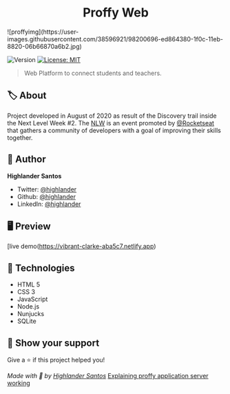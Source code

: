 <h1 align="center">Proffy Web</h1>
![proffyimg](https://user-images.githubusercontent.com/38596921/98200696-ed864380-1f0c-11eb-8820-06b66870a6b2.jpg)
<p>
  <img alt="Version" src="https://img.shields.io/badge/version-1.0-blue.svg?cacheSeconds=2592000" />
  <a href="#" target="_blank">
    <img alt="License: MIT" src="https://img.shields.io/badge/License-MIT-yellow.svg" />
  </a>
</p>

> Web Platform to connect students and teachers.

## 🏷 About 
Project developed in August of 2020 as result of the Discovery trail inside the Next Level Week #2. The [NLW](https://nextlevelweek.com/) is an event promoted by [@Rocketseat](https://github.com/Rocketseat) that gathers a community of developers with a goal of improving their skills together.

## 👤 Author

**Highlander Santos**

- Twitter: [@highlander](https://twitter.com/Rai00991)
- Github: [@highlander](https://github.com/highlander08)
- LinkedIn: [@highlander](https://linkedin.com/in/highlander08)

## 🖥 Preview

[live demo(https://vibrant-clarke-aba5c7.netlify.app)


## 🧰 Technologies
- HTML 5
- CSS 3
- JavaScript
- Node.js
- Nunjucks
- SQLite


## 🥰 Show your support

Give a ⭐️ if this project helped you!


_Made with 💜 by [Highlander Santos](http://www.github.com/highlander08)_
[Explaining proffy application server working](https://www.youtube.com/watch?v=ry3vGJ17TCo)

